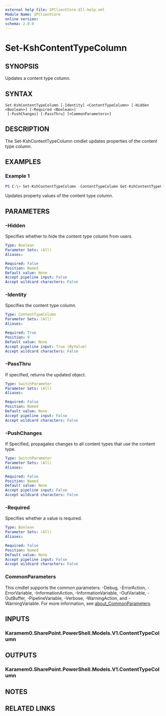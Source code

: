 ```yaml
---
external help file: SPClientCore.dll-help.xml
Module Name: SPClientCore
online version:
schema: 2.0.0
---
```


# Set-KshContentTypeColumn

## SYNOPSIS
Updates a content type column.

## SYNTAX

```
Set-KshContentTypeColumn [-Identity] <ContentTypeColumn> [-Hidden <Boolean>] [-Required <Boolean>]
 [-PushChanges] [-PassThru] [<CommonParameters>]
```

## DESCRIPTION
The Set-KshContentTypeColumn cmdlet updates properties of the content type column.

## EXAMPLES

### Example 1
```powershell
PS C:\> Set-KshContentTypeColumn -ContentTypeColumn Get-KshContentTypeColumn -ContentType (Get-KshContentType -ContentTypeId '0x0100EFB1758564C77D448177233D1199B912') -Column (Get-KshColumn -ColumnTitle 'Remarks') -Required $true
```

Updates property values of the content type column.

## PARAMETERS

### -Hidden
Specifies whether to hide the content type column from users.

```yaml
Type: Boolean
Parameter Sets: (All)
Aliases:

Required: False
Position: Named
Default value: None
Accept pipeline input: False
Accept wildcard characters: False
```

### -Identity
Specifies the content type column.

```yaml
Type: ContentTypeColumn
Parameter Sets: (All)
Aliases:

Required: True
Position: 0
Default value: None
Accept pipeline input: True (ByValue)
Accept wildcard characters: False
```

### -PassThru
If specified, returns the updated object.

```yaml
Type: SwitchParameter
Parameter Sets: (All)
Aliases:

Required: False
Position: Named
Default value: None
Accept pipeline input: False
Accept wildcard characters: False
```

### -PushChanges
If Specified, propagates changes to all content types that use the content type.

```yaml
Type: SwitchParameter
Parameter Sets: (All)
Aliases:

Required: False
Position: Named
Default value: None
Accept pipeline input: False
Accept wildcard characters: False
```

### -Required
Specifies whether a value is required.

```yaml
Type: Boolean
Parameter Sets: (All)
Aliases:

Required: False
Position: Named
Default value: None
Accept pipeline input: False
Accept wildcard characters: False
```

### CommonParameters
This cmdlet supports the common parameters: -Debug, -ErrorAction, -ErrorVariable, -InformationAction, -InformationVariable, -OutVariable, -OutBuffer, -PipelineVariable, -Verbose, -WarningAction, and -WarningVariable. For more information, see [about_CommonParameters](http://go.microsoft.com/fwlink/?LinkID=113216).

## INPUTS

### Karamem0.SharePoint.PowerShell.Models.V1.ContentTypeColumn

## OUTPUTS

### Karamem0.SharePoint.PowerShell.Models.V1.ContentTypeColumn

## NOTES

## RELATED LINKS

